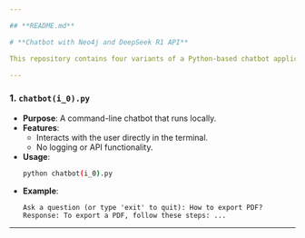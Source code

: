 ```yaml
---

## **README.md**

# **Chatbot with Neo4j and DeepSeek R1 API**

This repository contains four variants of a Python-based chatbot application that retrieves relevant information from a **Neo4j database** and generates responses using the **DeepSeek R1 API**. Each variant is tailored for different use cases, such as running locally, adding logging, or exposing the chatbot as an API.

---
```



### **1. `chatbot(i_0).py`**
- **Purpose**: A command-line chatbot that runs locally.
- **Features**:
  - Interacts with the user directly in the terminal.
  - No logging or API functionality.
- **Usage**:
  ```bash
  python chatbot(i_0).py
  ```
- **Example**:
  ```
  Ask a question (or type 'exit' to quit): How to export PDF?
  Response: To export a PDF, follow these steps: ...
  ```

---
